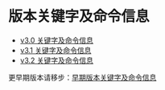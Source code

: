 # 版本关键字及命令信息

- [v3.0 关键字及命令信息](./version/v3.0.md)
- [v3.1 关键字及命令信息](./version/v3.1.md)
- [v3.2 关键字及命令信息](./version/v3.2.md)

更早期版本请移步：[早期版本关键字及命令信息](./V2&V1_VERSION.md)